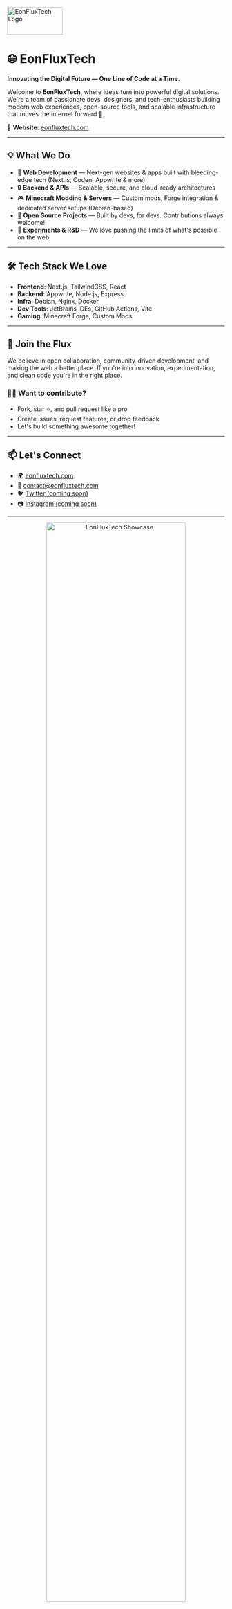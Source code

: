 <p align="left">
  <img src="https://cloud.appwrite.io/v1/storage/buckets/67d484c20015a1cb1f06/files/67e1505b0028a41e799b/view?project=67d3f589000488385c35" alt="EonFluxTech Logo" width="128" height="64">
</p>

# 🌐 EonFluxTech

**Innovating the Digital Future — One Line of Code at a Time.**

Welcome to **EonFluxTech**, where ideas turn into powerful digital solutions. We're a team of passionate devs, designers, and tech-enthusiasts building modern web experiences, open-source tools, and scalable infrastructure that moves the internet forward 🚀

🔗 **Website:** [eonfluxtech.com](https://eonfluxtech.com)

---

## 💡 What We Do

- 🧠 **Web Development** — Next-gen websites & apps built with bleeding-edge tech (Next.js, Coden, Appwrite & more)
- 🔒 **Backend & APIs** — Scalable, secure, and cloud-ready architectures
- 🎮 **Minecraft Modding & Servers** — Custom mods, Forge integration & dedicated server setups (Debian-based)
- 🧩 **Open Source Projects** — Built by devs, for devs. Contributions always welcome!
- 🧪 **Experiments & R&D** — We love pushing the limits of what's possible on the web

---

## 🛠️ Tech Stack We Love

- **Frontend**: Next.js, TailwindCSS, React
- **Backend**: Appwrite, Node.js, Express
- **Infra**: Debian, Nginx, Docker
- **Dev Tools**: JetBrains IDEs, GitHub Actions, Vite
- **Gaming**: Minecraft Forge, Custom Mods

---

## 🤝 Join the Flux

We believe in open collaboration, community-driven development, and making the web a better place. If you're into innovation, experimentation, and clean code you're in the right place.

### 🧑‍💻 Want to contribute?
- Fork, star ⭐, and pull request like a pro
- Create issues, request features, or drop feedback
- Let's build something awesome together!

---

## 📫 Let's Connect

- 🌍 [eonfluxtech.com](https://eonfluxtech.com)
- 💌 contact@eonfluxtech.com
- 🐦 [Twitter (coming soon)]()
- 📷 [Instagram (coming soon)]()

---

<div align="center">
  <img src="https://cloud.appwrite.io/v1/storage/buckets/67d484c20015a1cb1f06/files/67e150480015191ae072/view?project=67d3f589000488385c35" alt="EonFluxTech Showcase" width="80%" style="border-radius: 24px;">
</div>

> _"Stay curious. Stay building."_ ✨

---

Made with ❤️ by the EonFluxTech crew
